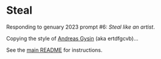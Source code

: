 # Steal

Responding to genuary 2023 prompt #6: *Steal like an artist*.

Copying the style of [Andreas Gysin](https://twitter.com/andreasgysin) (aka ertdfgcvb)...

See the [main README](../README.md) for instructions.
